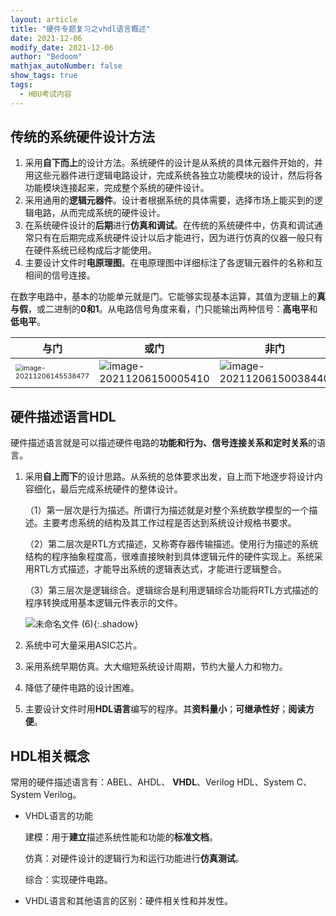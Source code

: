 ```yaml
---
layout: article
title: "硬件专题复习之vhdl语言概述"
date: 2021-12-06
modify_date: 2021-12-06
author: "Bedoom"
mathjax_autoNumber: false
show_tags: true
tags: 
  - HBU考试内容
---
```


## 传统的系统硬件设计方法

1. 采用**自下而上**的设计方法。系统硬件的设计是从系统的具体元器件开始的，并用这些元器件进行逻辑电路设计，完成系统各独立功能模块的设计，然后将各功能模块连接起来，完成整个系统的硬件设计。
2. 采用通用的**逻辑元器件**。设计者根据系统的具体需要，选择市场上能买到的逻辑电路，从而完成系统的硬件设计。
3. 在系统硬件设计的**后期**进行**仿真和调试**。在传统的系统硬件中，仿真和调试通常只有在后期完成系统硬件设计以后才能进行，因为进行仿真的仪器一般只有在硬件系统已经构成后才能使用。
4. 主要设计文件时**电原理图**。在电原理图中详细标注了各逻辑元器件的名称和互相间的信号连接。

在数字电路中，基本的功能单元就是门。它能够实现基本运算，其值为逻辑上的**真与假**，或二进制的**0和1**。从电路信号角度来看，门只能输出两种信号：**高电平**和**低电平**。

| 与门                                                         | 或门                                                         | 非门                                                         |
| ------------------------------------------------------------ | ------------------------------------------------------------ | ------------------------------------------------------------ |
| <img src="https://gitee.com/bedoom/images/raw/master/202112061455046.png" alt="image-20211206145538477" style="zoom: 67%;" /> | ![image-20211206150005410](https://gitee.com/bedoom/images/raw/master/202112061500767.png) | ![image-20211206150038440](https://gitee.com/bedoom/images/raw/master/202112061500558.png) |

## 硬件描述语言HDL

硬件描述语言就是可以描述硬件电路的**功能和行为、信号连接关系和定时关系**的语言。

1. 采用**自上而下**的设计思路。从系统的总体要求出发，自上而下地逐步将设计内容细化，最后完成系统硬件的整体设计。

   （1）第一层次是行为描述。所谓行为描述就是对整个系统数学模型的一个描述。主要考虑系统的结构及其工作过程是否达到系统设计规格书要求。

   （2）第二层次是RTL方式描述，又称寄存器传输描述。使用行为描述的系统结构的程序抽象程度高，很难直接映射到具体逻辑元件的硬件实现上。系统采用RTL方式描述，才能导出系统的逻辑表达式，才能进行逻辑整合。

   （3）第三层次是逻辑综合。逻辑综合是利用逻辑综合功能将RTL方式描述的程序转换成用基本逻辑元件表示的文件。

   ![未命名文件 (6)](https://gitee.com/bedoom/images/raw/master/202112061532933.png){:.shadow}

   

2. 系统中可大量采用ASIC芯片。
3. 采用系统早期仿真。大大缩短系统设计周期，节约大量人力和物力。
4. 降低了硬件电路的设计困难。
5. 主要设计文件时用**HDL语言**编写的程序。其**资料量小**；**可继承性好**；**阅读方便**。

## HDL相关概念

常用的硬件描述语言有：ABEL、AHDL、 **VHDL**、Verilog HDL、System C、System Verilog。

* VHDL语言的功能

  建模：用于**建立**描述系统性能和功能的**标准文档**。

  仿真：对硬件设计的逻辑行为和运行功能进行**仿真测试**。

  综合：实现硬件电路。

* VHDL语言和其他语言的区别：硬件相关性和并发性。
